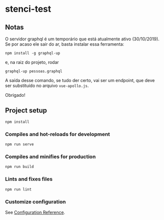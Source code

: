 # stenci-test

## Notas
O servidor graphql é um temporário que está atualmente ativo (30/10/2019).
Se por acaso ele sair do ar, basta instalar essa ferramenta:
```
npm install -g graphql-up
```

e, na raiz do projeto, rodar
```
graphql-up pessoas.graphql
```

A saída desse comando, se tudo der certo, vai ser um endpoint, que deve ser substituído
no arquivo `vue-apollo.js`.

Obrigado!

## Project setup
```
npm install
```

### Compiles and hot-reloads for development
```
npm run serve
```

### Compiles and minifies for production
```
npm run build
```

### Lints and fixes files
```
npm run lint
```

### Customize configuration
See [Configuration Reference](https://cli.vuejs.org/config/).
